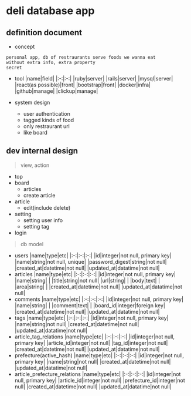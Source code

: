 # deli database app
## definition document
- concept
```
personal app, db of restraurants serve foods we wanna eat
without extra info, extra property
secret
```
- tool
|name|field|
|:-:|:-:|
|ruby|server|
|rails|server|
|mysql|server|
|react(as possible)|front|
|bootstrap|front|
|docker|infra|
|github|manage|
|clickup|manage|

- system design
	- user authentication
	- tagged kinds of food
	- only restraurant url
	- like board

## dev internal design
> view, action
- top
- board
	- articles
	- create article
- article
	- edit(include delete)
- setting
	- setting user info
	- setting tag
- login
> db model
- users
|name|type|etc|
|:-:|:-:|:-:|
|id|integer|not null, primary key|
|name|string|not null, unique|
|password_digest|string|not null|
|created_at|datetime|not null|
|updated_at|datatime|not null|
- articles
|name|type|etc|
|:-:|:-:|:-:|
|id|integer|not null, primary key|
|name|string| |
|title|string|not null|
|url|string| |
|body|text| |
|area|string| |
|created_at|datetime|not null|
|updated_at|datatime|not null|
- comments
|name|type|etc|
|:-:|:-:|:-:|
|id|integer|not null, primary key|
|name|string| |
|comment|text| |
|board_id|integer|foreign key|
|created_at|datetime|not null|
|updated_at|datatime|not null|
- tags
|name|type|etc|
|:-:|:-:|:-:|
|id|integer|not null, primary key|
|name|string|not null|
|created_at|datetime|not null|
|updated_at|datatime|not null|
- article_tag_relations
|name|type|etc|
|:-:|:-:|:-:|
|id|integer|not null, primary key|
|article_id|integer|not null|
|tag_id|integer|not null|
|created_at|datetime|not null|
|updated_at|datatime|not null|
- prefecture(active_hash)
|name|type|etc|
|:-:|:-:|:-:|
|id|integer|not null, primary key|
|name|string|not null|
|created_at|datetime|not null|
|updated_at|datatime|not null|
- article_prefecture_relations
|name|type|etc|
|:-:|:-:|:-:|
|id|integer|not null, primary key|
|article_id|integer|not null|
|prefecture_id|integer|not null|
|created_at|datetime|not null|
|updated_at|datatime|not null|
